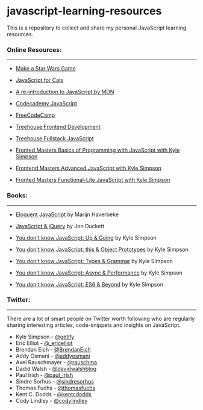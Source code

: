 # javascript-learning-resources

This is a repository to collect and share my personal JavaScript learning resources.

### Online Resources:
---
* [Make a Star Wars Game](https://studio.code.org/s/starwars/stage/1/puzzle/1)

* [JavaScript for Cats](http://jsforcats.com/)

* [A re-introduction to JavaScript by MDN](https://developer.mozilla.org/en-US/docs/Web/JavaScript/A_re-introduction_to_JavaScript)

* [Codecademy JavaScript](https://www.codecademy.com/learn/javascript)

* [FreeCodeCamp](http://www.freecodecamp.com/map)

* [Treehouse Frontend Development](https://teamtreehouse.com/tracks/front-end-web-development)

* [Treehouse Fullstack JavaScript](https://teamtreehouse.com/tracks/full-stack-javascript)

* [Fronted Masters Basics of Programming with JavaScript with Kyle Simpson](https://frontendmasters.com/courses/javascript-basics/)

* [Frontend Masters Advanced JavaScript with Kyle Simpson](https://frontendmasters.com/courses/advanced-javascript/)

* [Fronted Masters Functional-Lite JavaScript with Kyle Simpson](https://frontendmasters.com/courses/functional-js-lite/)



### Books:
---
* [Eloquent JavaScript](http://eloquentjavascript.net/) by Marijn Haverbeke

* [JavaScript & jQuery](http://javascriptbook.com/) by Jon Duckett

* [You don't know JavaScript: Up & Going](https://github.com/getify/You-Dont-Know-JS/blob/master/up%20&%20going/README.md#you-dont-know-js-up--going) by Kyle Simpson

* [You don't know JavaScript: this & Object Prototypes](https://github.com/getify/You-Dont-Know-JS/blob/master/this%20&%20object%20prototypes/README.md#you-dont-know-js-this--object-prototypes) by Kyle Simpson

* [You don't know JavaScript: Types & Grammar](https://github.com/getify/You-Dont-Know-JS/blob/master/types%20&%20grammar/README.md#you-dont-know-js-types--grammar) by Kyle Simpson

* [You don't know JavaScript: Async & Performance](https://github.com/getify/You-Dont-Know-JS/blob/master/async%20&%20performance/README.md#you-dont-know-js-async--performance) by Kyle Simpson

* [You don't know JavaScript: ES6 & Beyond](https://github.com/getify/You-Dont-Know-JS/blob/master/es6%20&%20beyond/README.md#you-dont-know-js-es6--beyond) by Kyle Simpson



### Twitter:
---
There are a lot of smart people on Twitter worth following who are regularly sharing interesting articles, code-snippets and insights on JavaScript.

* Kyle Simpson - [@getify](https://twitter.com/getify)
* Eric Elliot - [@_ericelliot](https://twitter.com/_ericelliott)
* Brendan Eich - [@BrendanEich](https://twitter.com/BrendanEich)
* Addy Osmani - [@addyosmani](https://twitter.com/addyosmani)
* Axel Rauschmayer - [@rauschma](https://twitter.com/rauschma)
* Dadid Walsh - [@davidwalshblog](https://twitter.com/davidwalshblog)
* Paul Irish - [@paul_irish](https://twitter.com/paul_irish)
* Sindre Sorhus - [@sindresorhus](https://twitter.com/sindresorhus)
* Thomas Fuchs - [@thomasfuchs](https://twitter.com/thomasfuchs)
* Kent C. Dodds - [@kentcdodds](https://twitter.com/kentcdodds)
* Cody Lindley - [@codylindley](https://twitter.com/codylindley)